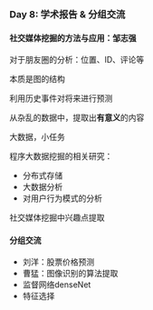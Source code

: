 ### Day 8: 学术报告 & 分组交流

#### 社交媒体挖掘的方法与应用：邹志强

对于朋友圈的分析：位置、ID、评论等

本质是图的结构

利用历史事件对将来进行预测

从杂乱的数据中，提取出**有意义**的内容

大数据，小任务

程序大数据挖掘的相关研究：

- 分布式存储
- 大数据分析
- 对用户行为模式的分析

社交媒体挖掘中兴趣点提取

#### 分组交流

- 刘洋：股票价格预测
- 曹猛：图像识别的算法提取
- 监督网络denseNet
- 特征选择